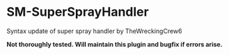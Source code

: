 # SM-SuperSprayHandler
Syntax update of super spray handler by TheWreckingCrew6

**Not thoroughly tested. Will maintain this plugin and bugfix if errors arise.**